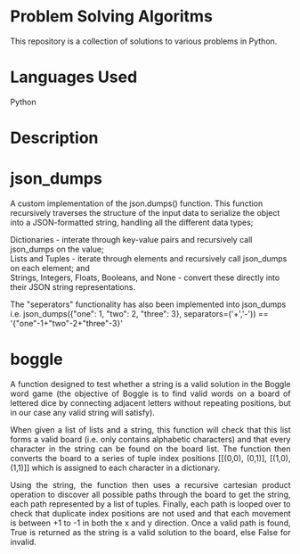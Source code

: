 # Problem Solving Algoritms

This repository is a collection of solutions to various problems in Python.

# Languages Used

Python

# Description

# json_dumps

A custom implementation of the json.dumps() function. This function recursively traverses the structure of the input data to serialize the object into a JSON-formatted string, handling all the different data types; 

Dictionaries - interate through key-value pairs and recursively call json_dumps on the value; <br />
Lists and Tuples -  iterate through elements and recursively call json_dumps on each element; and <br />
Strings, Integers, Floats, Booleans, and None - convert these directly into their JSON string representations.

The "seperators" functionality has also been implemented into json_dumps i.e. json_dumps({"one": 1, "two": 2, "three": 3}, separators=('+','-')) == '{"one"-1+"two"-2+"three"-3}'

# boggle

 <div align="justify">
A function designed to test whether a string is a valid solution in the Boggle word game (the objective of Boggle is to find valid words on a board of lettered dice by connecting adjacent letters without repeating positions, but in our case any valid string will satisfy). 


When given a list of lists and a string, this function will check that this list forms a valid board (i.e. only contains alphabetic characters) and that every character in the string can be found on the board list. The function then converts the board to a series of tuple index positions [[(0,0), (0,1)], [(1,0),(1,1)]] which is assigned to each character in a dictionary. 

Using the string, the function then uses a recursive cartesian product operation to discover all possible paths through the board to get the string, each path represented by a list of tuples. Finally, each path is looped over to check that duplicate index positions are not used and that each movement is between +1 to -1 in both the x and y direction. Once a valid path is found, True is returned as the string is a valid solution to the board, else False for invalid. 
</div>
